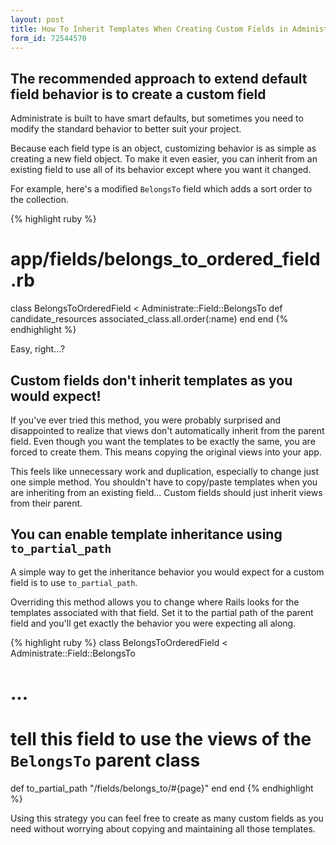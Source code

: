 ```yaml
---
layout: post
title: How To Inherit Templates When Creating Custom Fields in Administrate
form_id: 72544570
---
```


## The recommended approach to extend default field behavior is to create a custom field

Administrate is built to have smart defaults,
but sometimes you need to modify the standard behavior to better suit your project.

Because each field type is an object, 
customizing behavior is as simple as creating a new field object.
To make it even easier, 
you can inherit from an existing field to use all of its behavior except where you want it changed.

For example, here's a modified `BelongsTo` field which adds a sort order to the collection.

{% highlight ruby %}
# app/fields/belongs_to_ordered_field.rb
class BelongsToOrderedField < Administrate::Field::BelongsTo
  def candidate_resources
    associated_class.all.order(:name)
  end
end
{% endhighlight %}

Easy, right...?

## Custom fields don't inherit templates as you would expect!

If you've ever tried this method, 
you were probably surprised and disappointed to realize that views don't automatically inherit from the parent field.
Even though you want the templates to be exactly the same, you are forced to create them.
This means copying the original views into your app.

This feels like unnecessary work and duplication, 
especially to change just one simple method.
You shouldn't have to copy/paste templates when you are inheriting from an existing field...
Custom fields should just inherit views from their parent.

## You can enable template inheritance using `to_partial_path`

A simple way to get the inheritance behavior you would expect for a custom field is to use `to_partial_path`. 

Overriding this method allows you to change where Rails looks for the templates associated with that field.
Set it to the partial path of the parent field and you'll get exactly the behavior you were expecting all along.

{% highlight ruby %}
class BelongsToOrderedField < Administrate::Field::BelongsTo
  # ...

  # tell this field to use the views of the `BelongsTo` parent class
  def to_partial_path
  "/fields/belongs_to/#{page}"
  end
end
{% endhighlight %}

Using this strategy you can feel free to create as many custom fields as you need without worrying about copying and maintaining all those templates.
